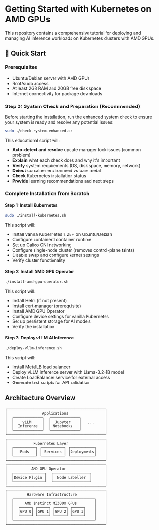 # Getting Started with Kubernetes on AMD GPUs 

This repository contains a comprehensive tutorial for deploying and managing AI inference workloads on Kubernetes clusters with AMD GPUs.                           

## 🚀 Quick Start

### Prerequisites

- Ubuntu/Debian server with AMD GPUs
- Root/sudo access
- At least 2GB RAM and 20GB free disk space
- Internet connectivity for package downloads

### Step 0: System Check and Preparation (Recommended)

Before starting the installation, run the enhanced system check to ensure your system is ready and resolve any potential issues:

```bash
sudo ./check-system-enhanced.sh
```

This educational script will:
- **Auto-detect and resolve** update manager lock issues (common problem)
- **Explain** what each check does and why it's important
- **Verify** system requirements (OS, disk space, memory, network)
- **Detect** container environment vs bare metal
- **Check** Kubernetes installation status
- **Provide** learning recommendations and next steps

### Complete Installation from Scratch

#### Step 1: Install Kubernetes 

```bash
sudo ./install-kubernetes.sh
```

This script will:
- Install vanilla Kubernetes 1.28+ on Ubuntu/Debian
- Configure containerd container runtime
- Set up Calico CNI networking
- Configure single-node cluster (removes control-plane taints)
- Disable swap and configure kernel settings
- Verify cluster functionality

#### Step 2: Install AMD GPU Operator

```bash
./install-amd-gpu-operator.sh
```

This script will:
- Install Helm (if not present)
- Install cert-manager (prerequisite)
- Install AMD GPU Operator
- Configure device settings for vanilla Kubernetes
- Set up persistent storage for AI models
- Verify the installation

#### Step 3: Deploy vLLM AI Inference

```bash
./deploy-vllm-inference.sh
```

This script will:
- Install MetalLB load balancer
- Deploy vLLM inference server with Llama-3.2-1B model
- Create LoadBalancer service for external access
- Generate test scripts for API validation

## Architecture Overview

```
┌─────────────────────────────────────────────┐
│                Applications                 │
│  ┌─────────────┐  ┌─────────────┐           │
│  │    vLLM     │  │  Jupyter    │   ...     │
│  │  Inference  │  │ Notebooks   │           │
│  └─────────────┘  └─────────────┘           │
└─────────────────────────────────────────────┘
┌─────────────────────────────────────────────┐
│            Kubernetes Layer                 │
│  ┌──────────┐ ┌──────────┐ ┌───────────┐    │
│  │   Pods   │ │ Services │ │Deployments│    │
│  └──────────┘ └──────────┘ └───────────┘    │
└─────────────────────────────────────────────┘
┌─────────────────────────────────────────────┐
│           AMD GPU Operator                  │
│  ┌──────────────┐  ┌─────────────────┐      │
│  │Device Plugin │  │  Node Labeller  │      │
│  └──────────────┘  └─────────────────┘      │
└─────────────────────────────────────────────┘
┌─────────────────────────────────────────────┐
│         Hardware Infrastructure             │
│  ┌─────────────────────────────────────┐    │
│  │     AMD Instinct MI300X GPUs        │    │
│  │  ┌─────┐ ┌─────┐ ┌─────┐ ┌─────┐    │    │
│  │  │GPU 0│ │GPU 1│ │GPU 2│ │GPU 3│    │    │
│  │  └─────┘ └─────┘ └─────┘ └─────┘    │    │
│  └─────────────────────────────────────┘    │
└─────────────────────────────────────────────┘
```

